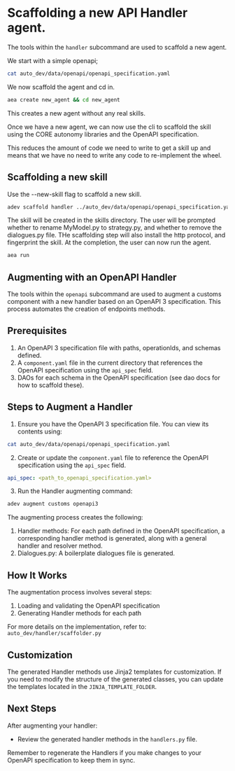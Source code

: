 # Scaffolding a new API Handler agent.

The tools within the `handler` subcommand are used to scaffold a new agent.

We start with a simple openapi;

```bash
cat auto_dev/data/openapi/openapi_specification.yaml
```

We now scaffold the agent and cd in.

```bash
aea create new_agent && cd new_agent
```

This creates a new agent without any real skills.

Once we have a new agent, we can now use the cli to scaffold the skill using the CORE autonomy libraries and the OpenAPI specification.

This reduces the amount of code we need to write to get a skill up and means that we have no need to write any code to re-implement the wheel.

## Scaffolding a new skill

Use the --new-skill flag to scaffold a new skill.

```bash
adev scaffold handler ../auto_dev/data/openapi/openapi_specification.yaml --output my_api_skill --new-skill
```

The skill will be created in the skills directory.  The user will be prompted whether to rename MyModel.py to strategy.py, and whether to remove the dialogues.py file. THe scaffolding step will also install the http protocol, and fingerprint the skill.  At the completion, the user can now run the agent.

```bash
aea run
```

## Augmenting with an OpenAPI Handler

The tools within the `openapi` subcommand are used to augment a customs component with a new handler based on an OpenAPI 3 specification. This process automates the creation of endpoints methods. 

## Prerequisites

1. An OpenAPI 3 specification file with paths, operationIds, and schemas defined.
2. A `component.yaml` file in the current directory that references the OpenAPI specification using the `api_spec` field.
3. DAOs for each schema in the OpenAPI specification (see dao docs for how to scaffold these).

## Steps to Augment a Handler

1. Ensure you have the OpenAPI 3 specification file. You can view its contents using:

```bash
cat auto_dev/data/openapi/openapi_specification.yaml
```

2. Create or update the `component.yaml` file to reference the OpenAPI specification using the `api_spec` field.

```yaml
api_spec: <path_to_openapi_specification.yaml>
```

3. Run the Handler augmenting command:

```bash
adev augment customs openapi3
```

The augmenting process creates the following: 

1. Handler methods: For each path defined in the OpenAPI specification, a corresponding handler method is generated, along with a general handler and resolver method.
2. Dialogues.py: A boilerplate dialogues file is generated.

## How It Works

The augmentation process involves several steps:

1. Loading and validating the OpenAPI specification
2. Generating Handler methods for each path

For more details on the implementation, refer to:
`auto_dev/handler/scaffolder.py`

## Customization

The generated Handler methods use Jinja2 templates for customization. If you need to modify the structure of the generated classes, you can update the templates located in the `JINJA_TEMPLATE_FOLDER`.

## Next Steps

After augmenting your handler:

- Review the generated handler methods in the `handlers.py` file.

Remember to regenerate the Handlers if you make changes to your OpenAPI specification to keep them in sync.